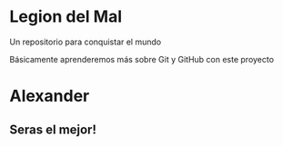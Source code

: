 # Legion del Mal
Un repositorio para conquistar el mundo

Básicamente aprenderemos más sobre Git y GitHub con este proyecto


# Alexander
## Seras el mejor!